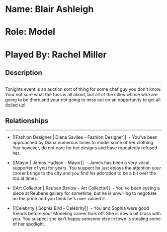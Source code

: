 # Name: Blair Ashleigh

# Role: Model

# Played By: Rachel Miller

  

## Description

---

Tonights event is an auction sort of thing for some chef guy you don't know. Your not sure what the fuss is all about, but all of the cities whose who are going to be there and your not going to miss out on an opportunity to get all dolled up!

  

## Relationships

---

- [[Fashion Designer | Diana Savilee - Fashion Designer]]  - You've been approached by Diana numerous times to model some of her clothing. You however, do not care for her designs and have repeatedly refused her.

- [[Mayor | James Hudson - Mayor]]  - James has been a very vocal supporter of you for years. You suspect he just enjoys the attention your career brings to the city and you find his adoration to be a bit over the top at times. 

- [[Art Collector | Reuben Barlow - Art Collector]]  - You've been eyeing a piece at Reubens gallery for sometime, but he is unwilling to negotiate on the price and you think he's over valued it. 

- [[Celebrity | Sophia Bird - Celebrity]]  - You and Sophia were good friends before your Modeling career took off. She is now a bit crass with you. You suspect she isn't happy someone else in town is stealing some of her spotlight.